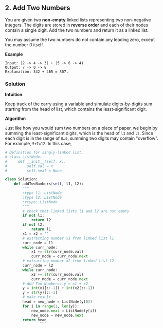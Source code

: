 ## 2. Add Two Numbers

You are given two **non-empty** linked lists representing two non-negative integers. The digits are stored in **reverse order** and each of their nodes contain a single digit. Add the two numbers and return it as a linked list.

You may assume the two numbers do not contain any leading zero, except the number 0 itself.

**Example**

```
Input: (2 -> 4 -> 3) + (5 -> 6 -> 4)
Output: 7 -> 0 -> 8
Explanation: 342 + 465 = 807. 
```



### Solution

**Intuition**

Keep track of the carry using a variable and simulate digits-by-digits sum starting from the head of list, which contains the least-significant digit.

**Algorithm**

Just like how you would sum two numbers on a piece of paper, we begin by summing the least-significant digits, which is the head of `l1` and `l2`. Since each digit is in the range of `0…9`, summing two digits may contain "overflow". For example, `5+7=12`. In this case, 

```python
# Definition for singly-linked list.
# class ListNode:
#     def __init__(self, x):
#         self.val = x
#         self.next = None

class Solution:
    def addTwoNumbers(self, l1, l2):
        """
        :type l1: ListNode
        :type l2: ListNode
        :rtype: ListNode
        """
        # check that linked lists l1 and l2 are not empty
        if not l1:
            return l2
        if not l2:
            return l1
        x1 = x2 = ''
        # extracting number x1 from linked list l1
        curr_node = l1
        while curr_node:
            x1 += str(curr_node.val)
            curr_node = curr_node.next
        # extracting number x2 from linked list l2            
        curr_node = l2
        while curr_node:
            x2 += str(curr_node.val)
            curr_node = curr_node.next
        # Add Two Numbers: y = x1 + x2
        y = int(x1[::-1]) + int(x2[::-1])
        y = str(y)[::-1]
        # make result 
        head = new_node = ListNode(y[0])
        for i in range(1, len(y)):
            new_node.next = ListNode(y[i])
            new_node = new_node.next
        return head
				```
```
